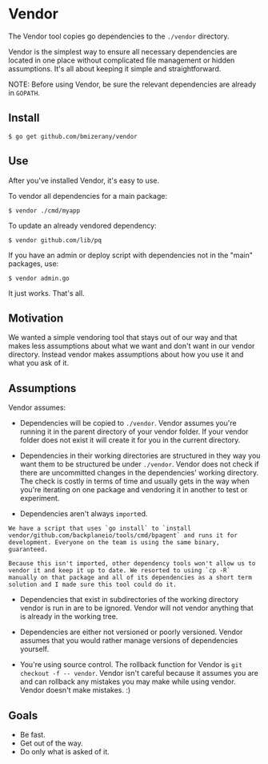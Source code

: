 # Vendor

The Vendor tool copies go dependencies to the `./vendor` directory.

Vendor is the simplest way to ensure all necessary dependencies are located in one place without complicated file management or hidden assumptions. It's all about keeping it simple and straightforward.

NOTE: Before using Vendor, be sure the relevant dependencies are already in `GOPATH`.  

## Install

	$ go get github.com/bmizerany/vendor

## Use

After you've installed Vendor, it's easy to use.

To vendor all dependencies for a main package:

	$ vendor ./cmd/myapp

To update an already vendored dependency:

	$ vendor github.com/lib/pq

If you have an admin or deploy script with dependencies not in the "main" packages, use:

	$ vendor admin.go

It just works. That's all.

## Motivation

We wanted a simple vendoring tool that stays out of our way and that makes less
assumptions about what we want and don't want in our vendor directory. Instead
vendor makes assumptions about how you use it and what you ask of it. 

## Assumptions

Vendor assumes:

   * Dependencies will be copied to `./vendor`. Vendor assumes you're running it in the parent directory of your vendor folder. If your vendor folder does not exist it will create it for you in the current directory.

   * Dependencies in their working directories are structured in they way you want them to be structured be under `./vendor`. Vendor does not check if there are uncommitted changes in the dependencies' working directory. The check is costly in terms of time and usually gets in the way when you're iterating on one package and vendoring it in another to test or experiment.

   * Dependencies aren't always `import`ed.

	We have a script that uses `go install` to `install vendor/github.com/backplaneio/tools/cmd/bpagent` and runs it for development. Everyone on the team is using the same binary, guaranteed.

	Because this isn't imported, other dependency tools won't allow us to vendor it and keep it up to date. We resorted to using `cp -R` manually on that package and all of its dependencies as a short term solution and I made sure this tool could do it.

   * Dependencies that exist in subdirectories of the working directory vendor is run in are to be ignored. Vendor will not vendor anything that is already in the working tree.

   * Dependencies are either not versioned or poorly versioned. Vendor assumes that you would rather manage versions of dependencies yourself.

   * You're using source control. The rollback function for Vendor is `git checkout -f -- vendor`. Vendor isn't careful because it assumes you are and can rollback any mistakes you may make while using vendor. Vendor doesn't make mistakes. :)

## Goals

* Be fast.
* Get out of the way.
* Do only what is asked of it.


